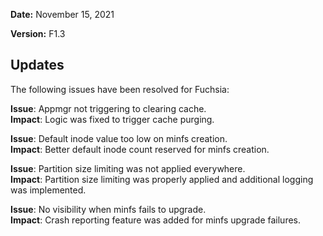 **Date:** November 15, 2021

**Version:** F1.3

## Updates

The following issues have been resolved for Fuchsia:

**Issue**: Appmgr not triggering to clearing cache.  
**Impact**: Logic was fixed to trigger cache purging.

**Issue**: Default inode value too low on minfs creation.  
**Impact**: Better default inode count reserved for minfs creation.

**Issue**: Partition size limiting was not applied everywhere.  
**Impact**: Partition size limiting was properly applied and additional logging
was implemented.

**Issue**: No visibility when minfs fails to upgrade.  
**Impact**: Crash reporting feature was added for minfs upgrade failures.
